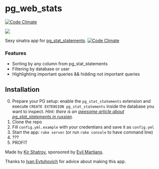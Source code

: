 pg_web_stats
============

[![Code Climate](https://codeclimate.com/github/kirs/pg_web_stats.png)](https://codeclimate.com/github/kirs/pg_web_stats)

![](http://f.cl.ly/items/1M2D402O0E0c0p2Y461E/Screen%20Shot%202013-06-29%20at%2012.30.22.png)

Sexy sinatra app for [pg_stat_statements](http://www.postgresql.org/docs/9.2/static/pgstatstatements.html). [![Code Climate](https://codeclimate.com/github/kirs/pg_web_stats.png)](https://codeclimate.com/github/kirs/pg_web_stats)

### Features

* Sorting by any column from pg_stat_statements
* Filtering by database or user
* Highlighting important queries && hidding not important queries

## Installation

0. Prepare your PG setup: enable the `pg_stat_statements` extension and execute `CREATE EXTENSION pg_stat_statements` inside the database you want to inspect. *Hint: there is an [awesome article about pg_stat_statements in russian](http://evtuhovich.ru/blog/2013/06/28/pg-stat-statements/#comment-945382408).*
1. Clone the repo
2. Fill `config.yml.example` with your credentians and save it as `config.yml`
3. Start the app: `rake server` (or run `rake console` to have command line)
4. ???
5. PROFIT


Made by [Kir Shatrov](https://github.com/kirs), sponsored by [Evil Martians](http://evl.ms).

Thanks to [Ivan Evtuhovich](https://twitter.com/evtuhovich) for advice about making this app.
